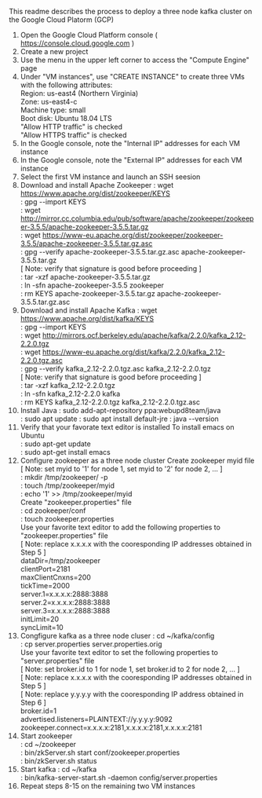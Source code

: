 This readme describes the process to deploy a three node kafka cluster on the Google Cloud Platorm (GCP)

1) Open the Google Cloud Platform console ( https://console.cloud.google.com )
2) Create a new project
3) Use the menu in the upper left corner to access the "Compute Engine" page
4) Under "VM instances", use "CREATE INSTANCE" to create three VMs with the following attributes:  
   Region: us-east4 (Northern Virginia)  
   Zone: us-east4-c  
   Machine type: small  
   Boot disk: Ubuntu 18.04 LTS  
   "Allow HTTP traffic" is checked  
   "Allow HTTPS traffic" is checked  
5) In the Google console, note the "Internal IP" addresses for each VM instance
6) In the Google console, note the "External IP" addresses for each VM instance
7) Select the first VM instance and launch an SSH seesion
8) Download and install Apache Zookeeper
  : wget https://www.apache.org/dist/zookeeper/KEYS  
  : gpg --import KEYS  
  : wget http://mirror.cc.columbia.edu/pub/software/apache/zookeeper/zookeeper-3.5.5/apache-zookeeper-3.5.5.tar.gz  
  : wget https://www-eu.apache.org/dist/zookeeper/zookeeper-3.5.5/apache-zookeeper-3.5.5.tar.gz.asc  
  : gpg --verify apache-zookeeper-3.5.5.tar.gz.asc apache-zookeeper-3.5.5.tar.gz  
  [ Note: verify that signature is good before proceeding ]  
  : tar -xzf apache-zookeeper-3.5.5.tar.gz  
  : ln -sfn apache-zookeeper-3.5.5 zookeeper  
  : rm KEYS apache-zookeeper-3.5.5.tar.gz apache-zookeeper-3.5.5.tar.gz.asc  
9) Download and install Apache Kafka
  : wget https://www.apache.org/dist/kafka/KEYS  
  : gpg --import KEYS  
  : wget http://mirrors.ocf.berkeley.edu/apache/kafka/2.2.0/kafka_2.12-2.2.0.tgz  
  : wget https://www-eu.apache.org/dist/kafka/2.2.0/kafka_2.12-2.2.0.tgz.asc  
  : gpg --verify kafka_2.12-2.2.0.tgz.asc kafka_2.12-2.2.0.tgz  
  [ Note: verify that signature is good before proceeding ]  
  : tar -xzf kafka_2.12-2.2.0.tgz  
  : ln -sfn kafka_2.12-2.2.0 kafka  
  : rm KEYS kafka_2.12-2.2.0.tgz kafka_2.12-2.2.0.tgz.asc  
10) Install Java
  : sudo add-apt-repository ppa:webupd8team/java  
  : sudo apt update
  : sudo apt install default-jre 
  : java --version  
11) Verify that your favorate text editor is installed
  To install emacs on Ubuntu  
  : sudo apt-get update  
  : sudo apt-get install emacs  
12) Configure zookeeper as a three node cluster
  Create zookeeper myid file  
  [ Note: set myid to '1' for node 1, set myid to '2' for node 2, ... ]  
  : mkdir /tmp/zookeeper/ -p  
  : touch /tmp/zookeeper/myid  
  : echo '1' >> /tmp/zookeeper/myid  
  Create "zookeeper.properties" file  
  : cd zookeeper/conf  
  : touch zookeeper.properties  
  Use your favorite text editor to add the following properties to "zookeeper.properties" file  
  [ Note: replace x.x.x.x with the cooresponding IP addresses obtained in Step 5 ]  
      dataDir=/tmp/zookeeper  
      clientPort=2181  
      maxClientCnxns=200  
      tickTime=2000  
      server.1=x.x.x.x:2888:3888  
      server.2=x.x.x.x:2888:3888   
      server.3=x.x.x.x:2888:3888  
      initLimit=20  
      syncLimit=10  
13) Congfigure kafka as a three node cluser
  : cd ~/kafka/config  
  : cp server.properties server.properties.orig  
  Use your favorite text editor to set the following properties to "server.properties" file  
  [ Note: set broker.id to 1 for node 1, set broker.id to 2 for node 2, ... ]  
  [ Note: replace x.x.x.x with the cooresponding IP addresses obtained in Step 5 ]  
  [ Note: replace y.y.y.y with the cooresponding IP address obtained in Step 6 ]  
      broker.id=1  
      advertised.listeners=PLAINTEXT://y.y.y.y:9092  
      zookeeper.connect=x.x.x.x:2181,x.x.x.x:2181,x.x.x.x:2181  
14) Start zookeeper  
   : cd ~/zookeeper  
   : bin/zkServer.sh start conf/zookeeper.properties  
   : bin/zkServer.sh status  
15) Start kafka
   : cd ~/kafka  
   : bin/kafka-server-start.sh -daemon config/server.properties
16) Repeat steps 8-15 on the remaining two VM instances
